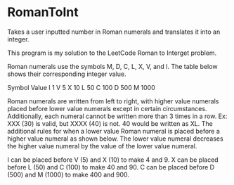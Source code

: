 # RomanToInt
Takes a user inputted number in Roman numerals and translates it into an integer.

This program is my solution to the LeetCode Roman to Interget problem.

Roman numerals use the symbols M, D, C, L, X, V, and I. The table below shows their corresponding integer value.

Symbol       Value
I             1
V             5
X             10
L             50
C             100
D             500
M             1000

Roman numerals are written from left to right, with higher value numerals placed before lower value numerals except in certain circumstances.
Additionally, each numeral cannot be written more than 3 times in a row. Ex: XXX (30) is valid, but XXXX (40) is not. 40 would be written as XL. 
The additional rules for when a lower value Roman numeral is placed before a higher value numeral as shown below. The lower value numeral decreases the 
higher value numeral by the value of the lower value numeral.

I can be placed before V (5) and X (10) to make 4 and 9. 
X can be placed before L (50) and C (100) to make 40 and 90. 
C can be placed before D (500) and M (1000) to make 400 and 900.
